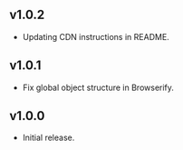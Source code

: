 ## v1.0.2

- Updating CDN instructions in README.

## v1.0.1

- Fix global object structure in Browserify.

## v1.0.0

- Initial release.
